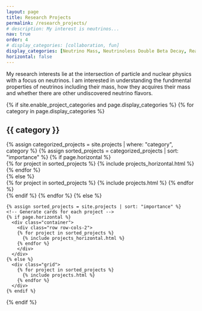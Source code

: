 ```yaml
---
layout: page
title: Research Projects
permalink: /research_projects/
# description: My interest is neutrinos...
nav: true
order: 4
# display_categories: [collaboration, fun]
display_categories: [Neutrino Mass, Neutrinoless Double Beta Decay, Reactor Neutrinos]
horizontal: false
---
```


My research interests lie at the intersection of particle and nuclear physics with a focus on neutrinos. I am interested in understanding the fundmental properties of neutrinos including their mass, how they acquires their mass and whether there are other undiscovered neutrino flavors.
<div class="projects">
  {% if site.enable_project_categories and page.display_categories %}
  <!-- Display categorized projects -->
    {% for category in page.display_categories %}
      <h2 class="category">{{ category }}</h2>
      {% assign categorized_projects = site.projects | where: "category", category %}
      {% assign sorted_projects = categorized_projects | sort: "importance" %}
      <!-- Generate cards for each project -->
      {% if page.horizontal %}
        <div class="container">
          <div class="row row-cols-2">
          {% for project in sorted_projects %}
            {% include projects_horizontal.html %}
          {% endfor %}
          </div>
        </div>
      {% else %}
        <!-- <div class="grid"> -->
        <div class="container">
          <div class="row">
            <div class="col">
            {% for project in sorted_projects %}
              {% include projects.html %}
            {% endfor %}
            </div>
          </div>
        </div>
      {% endif %}
    {% endfor %}
  {% else %}


  <!-- Display projects without categories -->
    {% assign sorted_projects = site.projects | sort: "importance" %}
    <!-- Generate cards for each project -->
    {% if page.horizontal %}
      <div class="container">
        <div class="row row-cols-2">
        {% for project in sorted_projects %}
          {% include projects_horizontal.html %}
        {% endfor %}
        </div>
      </div>
    {% else %}
      <div class="grid">
        {% for project in sorted_projects %}
          {% include projects.html %}
        {% endfor %}
      </div>
    {% endif %}

  {% endif %}

</div>
